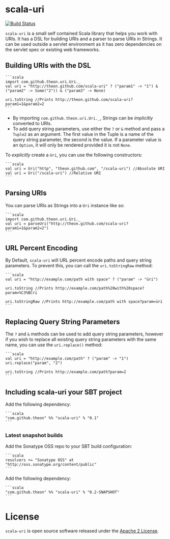# scala-uri

[![Build Status](https://secure.travis-ci.org/theon/scala-uri.png?branch=master)](https://travis-ci.org/theon/scala-uri)

`scala-uri` is a small self contained Scala library that helps you work with URIs. It has a DSL for building URIs and a parser to parse URIs in Strings. It can be used outside a servlet environment as it has zero dependencies on the servlet spec or existing web frameworks.

## Building URIs with the DSL

    ```scala
    import com.github.theon.uri.Uri._
    val uri = "http://theon.github.com/scala-uri" ? ("param1" -> "1") & ("param2" -> Some("2")) & ("param3" -> None)

    uri.toString //Prints http://theon.github.com/scala-uri?param1=1&param2=2
    ```

* By importing `com.github.theon.uri.Uri._`, Strings can be _implicitly_ converted to URIs.
* To add query string parameters, use either the `?` or `&` method and pass a `Tuple2` as an argument. The first value in the Tuple is a name of the query string parameter, the second is the value. If a parameter value is an `Option`, it will only be rendered provided it is not `None`.

To _explicitly_ create a `Uri`, you can use the following constructors:

    ```scala
    val uri = Uri("http", "theon.github.com", "/scala-uri") //Absolute URI
    val uri = Uri("/scala-uri") //Relative URI
    ```

## Parsing URIs

You can parse URIs as Strings into a `Uri` instance like so:

    ```scala
    import com.github.theon.uri.Uri._
    val uri = parseUri("http://theon.github.com/scala-uri?param1=1&param2=2")
    ```

## URL Percent Encoding

By Default, `scala-uri` will URL percent encode paths and query string parameters. To prevent this, you can call the `uri.toStringRaw` method:

    ```scala
    val uri = "http://example.com/path with space" ? ("param" -> "üri")

    uri.toString //Prints http://example.com/path%20with%20space?param=%C3%BCri

    uri.toStringRaw //Prints http://example.com/path with space?param=üri
    ```

## Replacing Query String Parameters

The `?` and `&` methods can be used to add query string parameters, however if you wish to replace all existing query string parameters with the same name, you can use the `uri.replace()` method:

    ```scala
    val uri = "http://example.com/path" ? ("param" -> "1")
    uri.replace("param", "2")

    uri.toString //Prints http://example.com/path?param=2
    ```

## Including scala-uri your SBT project

Add the following dependency:

    ```scala
    "com.github.theon" %% "scala-uri" % "0.1"
    ```

### Latest snapshot builds

Add the Sonatype OSS repo to your SBT build configuration:

    ```scala
    resolvers += "Sonatype OSS" at "http://oss.sonatype.org/content/public"
    ```

Add the following dependency:

    ```scala
    "com.github.theon" %% "scala-uri" % "0.2-SNAPSHOT"
    ```

# License

`scala-uri` is open source software released under the [Apache 2 License](http://www.apache.org/licenses/LICENSE-2.0).